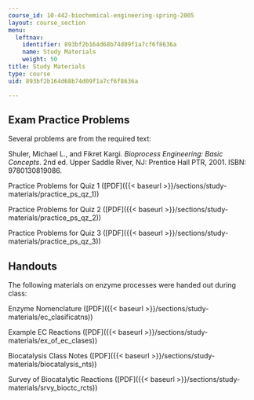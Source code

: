 ```yaml
---
course_id: 10-442-biochemical-engineering-spring-2005
layout: course_section
menu:
  leftnav:
    identifier: 893bf2b164d68b74d09f1a7cf6f8636a
    name: Study Materials
    weight: 50
title: Study Materials
type: course
uid: 893bf2b164d68b74d09f1a7cf6f8636a

---
```


Exam Practice Problems
----------------------

Several problems are from the required text:

Shuler, Michael L., and Fikret Kargi. _Bioprocess Engineering: Basic Concepts_. 2nd ed. Upper Saddle River, NJ: Prentice Hall PTR, 2001. ISBN: 9780130819086.

Practice Problems for Quiz 1 ([PDF]({{< baseurl >}}/sections/study-materials/practice_ps_qz_1))

Practice Problems for Quiz 2 ([PDF]({{< baseurl >}}/sections/study-materials/practice_ps_qz_2))

Practice Problems for Quiz 3 ([PDF]({{< baseurl >}}/sections/study-materials/practice_ps_qz_3))

Handouts
--------

The following materials on enzyme processes were handed out during class:

Enzyme Nomenclature ([PDF]({{< baseurl >}}/sections/study-materials/ec_clasificatns))

Example EC Reactions ([PDF]({{< baseurl >}}/sections/study-materials/ex_of_ec_clases))

Biocatalysis Class Notes ([PDF]({{< baseurl >}}/sections/study-materials/biocatalysis_nts))

Survey of Biocatalytic Reactions ([PDF]({{< baseurl >}}/sections/study-materials/srvy_bioctc_rcts))